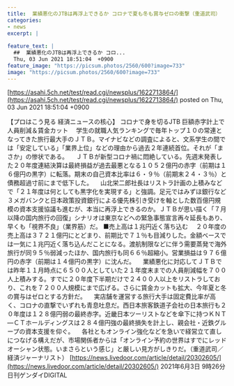```yaml
---
title:  業績悪化のJTBは再浮上できるか コロナで夏も冬も賞与ゼロの衝撃（重道武司）  
categories:
- news
excerpt: |
  
feature_text: |
  ##  業績悪化のJTBは再浮上できるか コロ...
  Thu, 03 Jun 2021 18:51:04  +0900
feature_image: "https://picsum.photos/2560/600?image=733"
image: "https://picsum.photos/2560/600?image=733"
---
```


[https://asahi.5ch.net/test/read.cgi/newsplus/1622713864/](https://asahi.5ch.net/test/read.cgi/newsplus/1622713864/)
posted on Thu, 03 Jun 2021 18:51:04  +0900

<!--more-->

【プロはこう見る 経済ニュースの核心】 コロナで身を切るJTB 巨額赤字計上で人員削減＆賃金カット 　学生の就職人気ランキングで毎年トップ１０の常連となってきた旅行最大手のＪＴＢ。マイナビなどの調査によると、文系学生の間では「安定している」「業界上位」などの理由から過去２年連続首位。それが「まさか」の惨状である。 　ＪＴＢが新型コロナ禍に悶絶している。先週末発表した２０年度連結決算は最終損益が過去最悪となる１０５２億円の赤字（前期は１６億円の黒字）に転落。期末の自己資本比率は６・９％（前期末２４・３％）と債務超過寸前にまで低下した。 　山北栄二郎社長はリストラ計画の上積みなどで「２１年度は何としても黒字化を実現する」と強調。足元ではみずほ銀行など３メガバンクと日本政策投資銀行による優先株引き受けを軸とした数百億円規模の資本支援協議も進むが、本当に再浮上できるのか。ＪＴＢが思い描く「７月以降の国内旅行の回復」シナリオは東京などへの緊急事態宣言再々延長もあり、早くも「視界不良」（業界筋）だ。 ■売上高は１兆円近く落ち込む 　２０年度の売上高は３７２１億円にとどまり、前期比で７１％も目減りした。金額ベースでは一気に１兆円近く落ち込んだことになる。渡航制限などに伴う需要蒸発で海外旅行が同９５％弱減ったほか、国内旅行も同６６％超縮小。営業損益は９７６億円の赤字（前期は１４億円の黒字）に沈んだ。 　業績悪化に対応してＪＴＢでは昨年１１月時点に６５００人としていた２１年度末までの人員削減幅を７００人上積みする。すでに２０年度下半期だけで２４００人以上をリストラしており、これを７２００人規模にまで広げる。さらに賃金カットも拡大、今年夏と冬の賞与はゼロとする方針だ。 　実店舗を運営する旅行大手は固定費比率が高く、コロナの直撃でいずれも青息吐息だ。西日本旅客鉄道子会社の日本旅行も２０年度は１２８億円弱の最終赤字。近畿日本ツーリストなどを傘下に持つＫＮＴ—ＣＴホールディングスは２８４億円強の最終損失を計上し、親会社・近鉄グループの資本支援を仰ぐ。 　各社ともオンライン強化などを急いで経営立て直しにつなげる構えだが、市場関係者からは「オンライン予約の世界はすでにレッドオーシャン状態。いまさらという感じ」と厳しい見方がしきりだ。（重道武司／経済ジャーナリスト） [https://news.livedoor.com/article/detail/20302605/](https://news.livedoor.com/article/detail/20302605/) 2021年6月3日 9時26分 日刊ゲンダイDIGITAL
